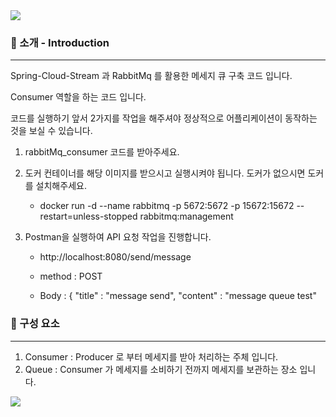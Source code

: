 <img src="https://capsule-render.vercel.app/api?type=waving&color=1120ff&height=150&section=header&text=RabbitMq-Consumerr&fontColor=ffffff" />

### 🎉 소개 - Introduction
---
Spring-Cloud-Stream 과 RabbitMq 를 활용한 메세지 큐 구축 코드 입니다.

Consumer 역할을 하는 코드 입니다.

코드를 실행하기 앞서 2가지를 작업을 해주셔야 정상적으로 어플리케이션이 동작하는 것을 보실 수 있습니다.

1. rabbitMq_consumer 코드를 받아주세요.
2. 도커 컨테이너를 해당 이미지를 받으시고 실행시켜야 됩니다. 도커가 없으시면 도커를 설치해주세요.
    - docker run -d --name rabbitmq -p 5672:5672 -p 15672:15672 --restart=unless-stopped rabbitmq:management

3. Postman을 실행하여 API 요청 작업을 진행합니다.

   - http://localhost:8080/send/message

   - method : POST

   - Body : { "title" : "message send", "content" : "message queue test"

### 🌈 구성 요소
---
1. Consumer : Producer 로 부터 메세지를 받아 처리하는 주체 입니다.
2. Queue : Consumer 가 메세지를 소비하기 전까지 메세지를 보관하는 장소 입니다.



<img src="https://capsule-render.vercel.app/api?type=waving&color=1120ff&height=150&section=footer" />
